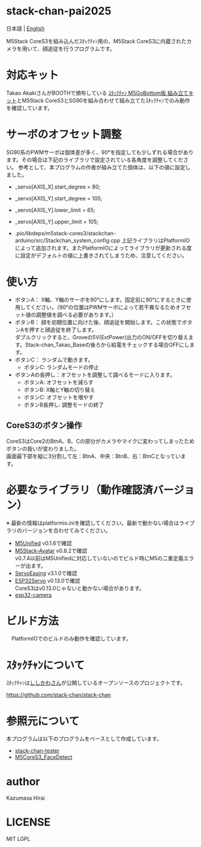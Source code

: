 # stack-chan-pai2025

日本語 | [English](README_en.md)

M5Stack CoreS3を組み込んだｽﾀｯｸﾁｬﾝ用の、M5Stack CoreS3に内蔵されたカメラを用いて、顔追従を行うプログラムです。<br>


# 対応キット
 Takao AkakiさんがBOOTHで頒布している [ｽﾀｯｸﾁｬﾝ M5GoBottom版 組み立てキット](https://mongonta.booth.pm/)とM5Stack CoreS3とSG90を組み合わせて組み立てたｽﾀｯｸﾁｬﾝでのみ動作を確認しています。


# サーボのオフセット調整
SG90系のPWMサーボは個体差が多く、90°を指定しても少しずれる場合があります。その場合は下記のライブラリで設定されている各角度を調整してください。
参考として、本プログラムの作者が組み立てた個体は、以下の値に設定しました。
- _servo[AXIS_X].start_degree = 80;
- _servo[AXIS_Y].start_degree = 105;
- _servo[AXIS_Y].lower_limit = 65;
- _servo[AXIS_Y].upper_limit = 105;

- .pio/libdeps/m5stack-cores3/stackchan-arduino/src/Stackchan_system_config.cpp
上記ライブラリはPlatformIOによって追加されます。またPlatformIOによってライブラリが更新される度に設定がデフォルトの値に上書きされてしまうため、注意してください。


# 使い方
* ボタンA： X軸、Y軸のサーボを90°にします。固定前に90°にするときに使用してください。（90°の位置はPWMサーボによって若干異なるためオフセット値の調整値を調べる必要があります。）
* ボタンB： 顔を初期位置に向けた後、顔追従を開始します。この状態でボタンAを押すと顔追従を終了します。<br>ダブルクリックすると、Groveの5V(ExtPower)出力のON/OFFを切り替えます。Stack-chan_Takao_Baseの後ろから給電をチェックする場合OFFにします。
* ボタンC： ランダムで動きます。
    * ボタンC: ランダムモードの停止
* ボタンAの長押し：オフセットを調整して調べるモードに入ります。
    * ボタンA: オフセットを減らす
    * ボタンB: X軸とY軸の切り替え
    * ボタンC: オフセットを増やす
    * ボタンB長押し: 調整モードの終了


## CoreS3のボタン操作
CoreS3はCore2のBtnA、B、Cの部分がカメラやマイクに変わってしまったためボタンの扱いが変わりました。<br>
画面最下部を縦に3分割して左：BtnA、中央：BtnB、右：BtnCとなっています。

# 必要なライブラリ（動作確認済バージョン）
※ 最新の情報はplatformio.iniを確認してください。最新で動かない場合はライブラリのバージョンを合わせてみてください。
- [M5Unified](https://github.com/m5stack/M5Unified) v0.1.6で確認
- [M5Stack-Avatar](https://github.com/meganetaaan/m5stack-avatar) v0.8.2で確認<br>v0.7.4以前はM5Unifiedに対応していないのでビルド時にM5の二重定義エラーが出ます。
- [ServoEasing](https://github.com/ArminJo/ServoEasing) v3.1.0で確認
- [ESP32Servo](https://github.com/madhephaestus/ESP32Servo) v0.13.0で確認<br>CoreS3はv0.13.0じゃないと動かない場合があります。
- [esp32-camera](https://github.com/espressif/esp32-camera)



# ビルド方法
　PlatformIOでのビルドのみ動作を確認しています。

# ｽﾀｯｸﾁｬﾝについて
ｽﾀｯｸﾁｬﾝは[ししかわさん](https://github.com/stack-chan)が公開しているオープンソースのプロジェクトです。

https://github.com/stack-chan/stack-chan

# 参照元について
本プログラムは以下のプログラムをベースとして作成しています。
- [stack-chan-tester](https://github.com/mongonta0716/stack-chan-tester)
- [M5CoreS3_FaceDetect](https://github.com/ronron-gh/M5CoreS3_FaceDetect)

# author
 Kazumasa Hirai

# LICENSE
 MIT
 LGPL
